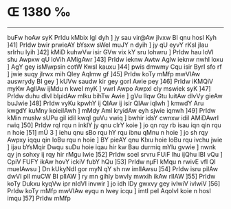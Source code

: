 # Œ 1380 ‰
---
buFw hoAw syK PrIdu kMbix lgI dyh ] jy sau vir@Aw jIvxw BI qnu hosI
Kyh ]41] PrIdw bwir prwieAY bYsxw sWeI muJY n dyih ] jy qU eyvY rKsI
jIau srIrhu lyih ]42] kMiD kuhwVw isir GVw vix kY sru lohwru ] PrIdw
hau loVI shu Awpxw qU loVih AMigAwr ]43] PrIdw ieknw Awtw Aglw
ieknw nwhI loxu ] AgY gey isM\wpsin cotW KwsI kauxu ]44] pwis dmwmy
Cqu isir ByrI sfo rf ] jwie suqy jIrwx mih QIey AqImw gf ]45]
PrIdw koTy mMfp mwVIAw auswrydy BI gey ] kUVw saudw kir gey gorI Awie
pey ]46] PrIdw iKMQiV myKw AglIAw ijMdu n kweI myK ] vwrI Awpo
AwpxI cly mswiek syK ]47] PrIdw duhu dIvI blµidAw mlku bihTw Awie
] gVu lIqw Gtu luitAw dIvVy gieAw buJwie ]48] PrIdw vyKu kpwhY ij
QIAw ij isir QIAw iqlwh ] kmwdY Aru kwgdY kuMny koieilAwh ] mMdy Aml
kryidAw eyh sjwie iqnwh ]49] PrIdw kMin muslw sUPu gil idil kwqI
guVu vwiq ] bwhir idsY cwnxw idil AMiDAwrI rwiq ]50] PrIdw rqI rqu
n inklY jy qnu cIrY koie ] jo qn rqy rb isau iqn qin rqu n hoie ]51]
mÚ 3 ] iehu qnu sBo rqu hY rqu ibnu qMnu n hoie ] jo sh rqy Awpxy iqqu
qin loBu rqu n hoie ] BY pieAY qnu KIxu hoie loBu rqu ivchu jwie ] ijau
bYsMqir Dwqu suDu hoie iqau hir kw Bau durmiq mYlu gvwie ] nwnk qy jn
sohxy ij rqy hir rMgu lwie ]52] PrIdw soeI srvru FUiF lhu ijQhu lBI
vQu ] CpiV FUFY ikAw hovY ickiV fubY hQu ]53] PrIdw nµFI kMqu n rwivE
vfI QI mueIAwsu ] Dn kUkyNdI gor myN qY sh nw imlIAwsu ]54] PrIdw isru
pilAw dwVI plI muCW BI plIAW ] ry mn gihly bwvly mwxih ikAw rlIAW
]55] PrIdw koTy Dukxu kyqVw ipr nIdVI invwir ] jo idh lDy gwxvy gey
ivlwiV ivlwiV ]56] PrIdw koTy mMfp mwVIAw eyqu n lwey icqu ] imtI
peI AqolvI koie n hosI imqu ]57] PrIdw mMfp
####
